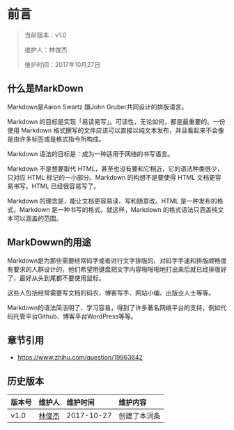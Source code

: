 # 前言
>当前版本：v1.0
>
>维护人：林俊杰
>
>维护时间：2017年10月27日

## 什么是MarkDown
Markdown是Aaron Swartz 跟John Gruber共同设计的排版语言。

Markdown 的目标是实现「易读易写」。可读性，无论如何，都是最重要的。一份使用 Markdown 格式撰写的文件应该可以直接以纯文本发布，并且看起来不会像是由许多标签或是格式指令所构成。

Markdown 语法的目标是：成为一种适用于网络的书写语言。

Markdown 不是想要取代 HTML，甚至也没有要和它相近，它的语法种类很少，只对应 HTML 标记的一小部分。Markdown 的构想不是要使得 HTML 文档更容易书写。HTML 已经很容易写了。

Markdown 的理念是，能让文档更容易读、写和随意改。HTML 是一种发布的格式，Markdown 是一种书写的格式。就这样，Markdown 的格式语法只涵盖纯文本可以涵盖的范围。
## MarkDowwn的用途
Markdown是为那些需要经常码字或者进行文字排版的、对码字手速和排版顺畅度有要求的人群设计的，他们希望用键盘把文字内容啪啪啪地打出来后就已经排版好了，最好从头到尾都不要使用鼠标。

这些人包括经常需要写文档的码农、博客写手、网站小编、出版业人士等等。

Markdown的语法简洁明了、学习容易，得到了许多著名网络平台的支持，例如代码托管平台Github、博客平台WordPress等等。
## 章节引用
+ https://www.zhihu.com/question/19963642

## 历史版本
| 版本号 | 维护人 |维护时间 |维护内容|
| :- | :- | :-| :- |
| v1.0 | [林俊杰](http://blog.link-lin.cn) |2017-10-27|创建了本词条|
